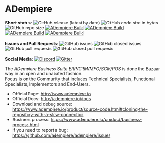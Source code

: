 # ADempiere
  **Short status**:
![GitHub release (latest by date)](https://img.shields.io/github/downloads/adempiere/adempiere/3.9.4/total)
![GitHub code size in bytes](https://img.shields.io/github/languages/code-size/adempiere/adempiere)
![GitHub repo size](https://img.shields.io/github/repo-size/adempiere/adempiere)
[![ADempiere Build](https://github.com/adempiere/adempiere/actions/workflows/main.yml/badge.svg?branch=develop)](https://github.com/adempiere/adempiere/actions/workflows/main.yml)
[![ADempiere Build](https://github.com/adempiere/adempiere/actions/workflows/build_with_gradle.yml/badge.svg?branch=develop)](https://github.com/adempiere/adempiere/actions/workflows/build_with_gradle.yml)
[![ADempiere Build](https://github.com/adempiere/adempiere/actions/workflows/publish_with_gradle.yml/badge.svg?branch=3.9.4)](https://github.com/adempiere/adempiere/actions/workflows/publish_with_gradle.yml)
[![ADempiere Build](https://github.com/adempiere/adempiere/actions/workflows/release.yml/badge.svg?branch=3.9.4)](https://github.com/adempiere/adempiere/actions/workflows/release.yml)
 \
 \
**Issues and Pull Requests**:
![GitHub issues](https://img.shields.io/github/issues/adempiere/adempiere)
![GitHub closed issues](https://img.shields.io/github/issues-closed/adempiere/adempiere)
![GitHub pull requests](https://img.shields.io/github/issues-pr/adempiere/adempiere)
![GitHub closed pull requests](https://img.shields.io/github/issues-pr-closed/adempiere/adempiere)
 \
 \
**Social Media**:
[![Discord](https://badgen.net/badge/icon/discord?icon=discord&label)](https://discord.gg/T6eH6A7PJZ)
[![Gitter](https://badges.gitter.im/Join%20Chat.svg)](https://gitter.im/adempiere/adempiere?utm_source=badge&utm_medium=badge&utm_campaign=pr-badge&utm_content=badge)

The _ADempiere Business Suite_ _ERP/CRM/MFG/SCM/POS_ is done the Bazaar way in an open and unabated fashion. \
Focus is on the Community that includes Technical Specialists, Functional Specialists, Implementors and End-Users. 

- Official Page: http://www.adempiere.io
- Official Docs: http://adempiere.io/docs
- Download and debug source: https://www.adempiere.io/product/source-code.html#cloning-the-repository-with-a-slow-connection
- Business process: https://www.adempiere.io/product/business-process.html
- If you need to report a bug: https://github.com/adempiere/adempiere/issues

